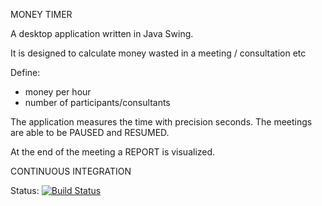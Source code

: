 MONEY TIMER

A desktop application written in Java Swing.

It is designed to calculate money wasted in a meeting / consultation etc

Define:
- money per hour
- number of participants/consultants

The application measures the time with precision seconds.
The meetings are able to be PAUSED and RESUMED.

At the end of the meeting a REPORT is visualized.

CONTINUOUS INTEGRATION

Status: [![Build Status](https://drone.io/github.com/leni-kirilov/MoneyTimer/status.png)](https://drone.io/github.com/leni-kirilov/MoneyTimer/latest)